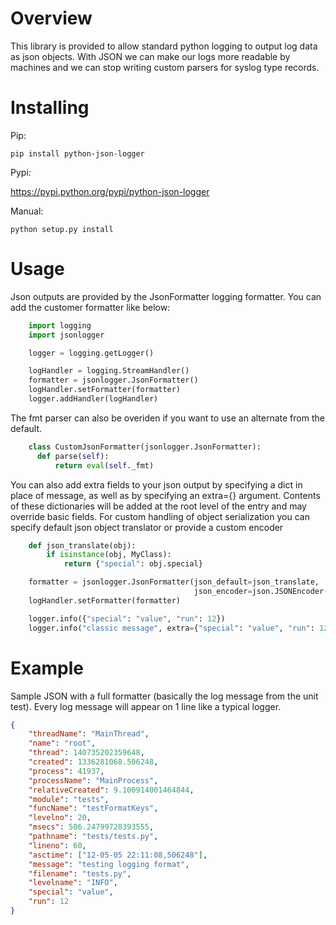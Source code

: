 Overview
=======
This library is provided to allow standard python logging to output log data as json objects. With JSON we can make our logs more readable by machines and we can stop writing custom parsers for syslog type records.

Installing
==========
Pip:

    pip install python-json-logger

Pypi:

   https://pypi.python.org/pypi/python-json-logger 

Manual:

    python setup.py install

Usage
=====

Json outputs are provided by the JsonFormatter logging formatter. You can add the customer formatter like below:

```python
    import logging
    import jsonlogger

    logger = logging.getLogger()

    logHandler = logging.StreamHandler()
    formatter = jsonlogger.JsonFormatter()
    logHandler.setFormatter(formatter)
    logger.addHandler(logHandler)
```
The fmt parser can also be overiden if you want to use an alternate from the default.

```python
    class CustomJsonFormatter(jsonlogger.JsonFormatter):
      def parse(self):
          return eval(self._fmt)
```

You can also add extra fields to your json output by specifying a dict in place of message, as well as by specifying an extra={} argument.
Contents of these dictionaries will be added at the root level of the entry and may override basic fields.
For custom handling of object serialization you can specify default json object translator or provide a custom encoder

```python
    def json_translate(obj):
        if isinstance(obj, MyClass):
            return {"special": obj.special}

    formatter = jsonlogger.JsonFormatter(json_default=json_translate,
                                         json_encoder=json.JSONEncoder())
    logHandler.setFormatter(formatter)

    logger.info({"special": "value", "run": 12})
    logger.info("classic message", extra={"special": "value", "run": 12})
```

Example
=======

Sample JSON with a full formatter (basically the log message from the unit test). Every log message will appear on 1 line like a typical logger.

```json
{
    "threadName": "MainThread", 
    "name": "root", 
    "thread": 140735202359648, 
    "created": 1336281068.506248, 
    "process": 41937, 
    "processName": "MainProcess", 
    "relativeCreated": 9.100914001464844, 
    "module": "tests", 
    "funcName": "testFormatKeys", 
    "levelno": 20, 
    "msecs": 506.24799728393555, 
    "pathname": "tests/tests.py", 
    "lineno": 60, 
    "asctime": ["12-05-05 22:11:08,506248"], 
    "message": "testing logging format", 
    "filename": "tests.py", 
    "levelname": "INFO",
    "special": "value",
    "run": 12
}
```
